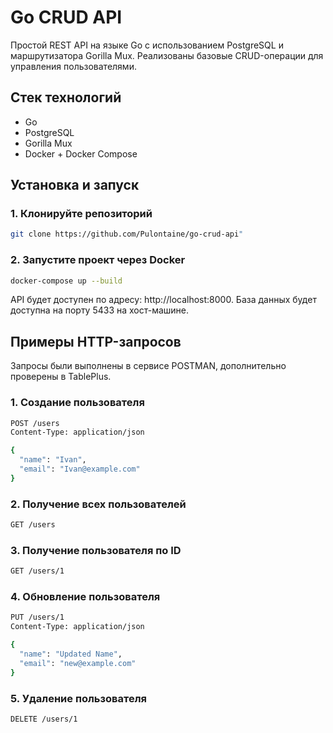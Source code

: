 # Go CRUD API

Простой REST API на языке Go с использованием PostgreSQL и маршрутизатора Gorilla Mux. Реализованы базовые CRUD-операции для управления пользователями.

## Стек технологий

- Go
- PostgreSQL
- Gorilla Mux
- Docker + Docker Compose

## Установка и запуск

### 1. Клонируйте репозиторий

```bash
git clone https://github.com/Pulontaine/go-crud-api"
```

### 2. Запустите проект через Docker
```bash
docker-compose up --build
```
API будет доступен по адресу: http://localhost:8000. 
База данных будет доступна на порту 5433 на хост-машине.

## Примеры HTTP-запросов

Запросы были выполнены в сервисе POSTMAN, дополнительно проверены в TablePlus.

### 1. Создание пользователя
```bash
POST /users
Content-Type: application/json

{
  "name": "Ivan",
  "email": "Ivan@example.com"
}
```

### 2. Получение всех пользователей
```bash
GET /users
```

### 3. Получение пользователя по ID
```bash
GET /users/1
```

### 4. Обновление пользователя
```bash
PUT /users/1
Content-Type: application/json

{
  "name": "Updated Name",
  "email": "new@example.com"
}
```

### 5. Удаление пользователя
```bash 
DELETE /users/1
```
